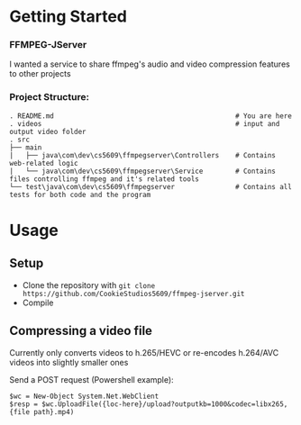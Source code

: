 # Getting Started

### FFMPEG-JServer
I wanted a service to share ffmpeg's audio and video compression features to other projects

### Project Structure:

    . README.md                                             # You are here
    . videos                                                # input and output video folder
    . src               
    ├── main
    |   ├── java\com\dev\cs5609\ffmpegserver\Controllers    # Contains web-related logic
    |   └── java\com\dev\cs5609\ffmpegserver\Service        # Contains files controlling ffmpeg and it's related tools
    └── test\java\com\dev\cs5609\ffmpegserver               # Contains all tests for both code and the program

# Usage

## Setup
- Clone the repository with `git clone https://github.com/CookieStudios5609/ffmpeg-jserver.git`
- Compile

## Compressing a video file

Currently only converts videos to h.265/HEVC or re-encodes h.264/AVC videos into slightly smaller ones

Send a POST request (Powershell example): 

    $wc = New-Object System.Net.WebClient
    $resp = $wc.UploadFile({loc-here}/upload?outputkb=1000&codec=libx265, {file path}.mp4)